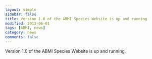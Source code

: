 ```yaml
---
layout: simple
sidebar: false
title: Version 1.0 of the ABMI Species Website is up and running
modified: 2013-06-01
tags: [ABMI, news]
category: news
comments: false
---
```


Version 1.0 of the ABMI Species Website is up and running.


